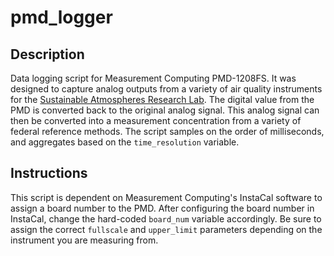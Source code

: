 # pmd_logger

## Description

Data logging script for Measurement Computing PMD-1208FS. It was designed to capture analog outputs from a variety of air quality instruments for the [Sustainable Atmospheres Research Lab](https://star.research.pdx.edu/).
The digital value from the PMD is converted back to the original analog signal.
This analog signal can then be converted into a measurement concentration from a variety of federal reference methods.
The script samples on the order of milliseconds, and aggregates based on the `time_resolution` variable. 

## Instructions

This script is dependent on Measurement Computing's InstaCal software to assign a board number to the PMD. 
After configuring the board number in InstaCal, change the hard-coded `board_num` variable accordingly. 
Be sure to assign the correct `fullscale` and `upper_limit` parameters depending on the instrument you are measuring from. 


